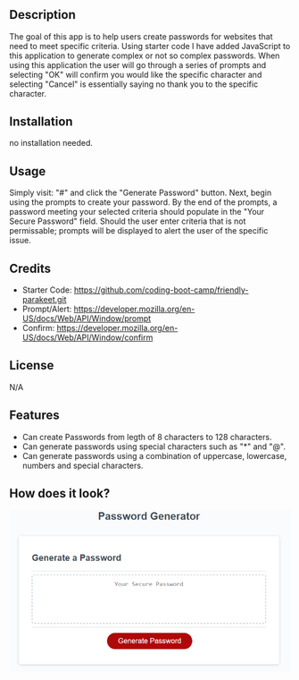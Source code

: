 # <Password Generator>

## Description

The goal of this app is to help users create passwords for websites that need to meet specific criteria. Using starter code I have added JavaScript to this application to generate complex or not so complex passwords. When using this application the user will go through a series of prompts and selecting "OK" will confirm you would like the specific character and selecting "Cancel" is essentially saying no thank you to the specific character.

## Installation

no installation needed.

## Usage

Simply visit: "#" and click the "Generate Password" button. Next, begin using the prompts to create your password. By the end of the prompts, a password meeting your selected criteria should populate in the "Your Secure Password" field. Should the user enter criteria that is not permissable; prompts will be displayed to alert the user of the specific issue.

## Credits

- Starter Code: https://github.com/coding-boot-camp/friendly-parakeet.git
- Prompt/Alert: https://developer.mozilla.org/en-US/docs/Web/API/Window/prompt
- Confirm: https://developer.mozilla.org/en-US/docs/Web/API/Window/confirm

## License

N/A

## Features

- Can create Passwords from legth of 8 characters to 128 characters.
- Can generate passwords using special characters such as "*" and "@".
- Can generate passwords using a combination of uppercase, lowercase, numbers and special characters.

## How does it look?
![image](develop/imgs/howDoILook.PNG)
